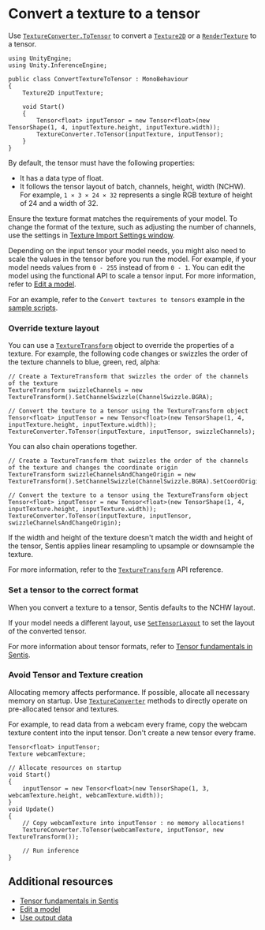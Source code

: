 # Convert a texture to a tensor

Use [`TextureConverter.ToTensor`](Unity.InferenceEngine.TextureConverter.ToTensor*) to convert a [`Texture2D`](xref:UnityEngine.Texture2D) or a [`RenderTexture`](xref:UnityEngine.RenderTexture) to a tensor.

```
using UnityEngine;
using Unity.InferenceEngine;

public class ConvertTextureToTensor : MonoBehaviour
{
    Texture2D inputTexture;

    void Start()
    {
        Tensor<float> inputTensor = new Tensor<float>(new TensorShape(1, 4, inputTexture.height, inputTexture.width));
        TextureConverter.ToTensor(inputTexture, inputTensor);
    }
}
```

By default, the tensor must have the following properties:

- It has a data type of float.
- It follows the tensor layout of batch, channels, height, width (NCHW). For example, `1 × 3 × 24 × 32` represents a single RGB texture of height of 24 and a width of 32.

Ensure the texture format matches the requirements of your model. To change the format of the texture, such as adjusting the number of channels, use the settings in [Texture Import Settings window](https://docs.unity3d.com/Documentation/Manual/class-TextureImporter.html).

Depending on the input tensor your model needs, you might also need to scale the values in the tensor before you run the model. For example, if your model needs values from `0 - 255` instead of from `0 - 1`. You can edit the model using the functional API to scale a tensor input. For more information, refer to [Edit a model](edit-a-model.md).

For an example, refer to the `Convert textures to tensors` example in the [sample scripts](package-samples.md).

### Override texture layout

You can use a [`TextureTransform`](xref:Unity.InferenceEngine.TextureTransform) object to override the properties of a texture. For example, the following code changes or swizzles the order of the texture channels to blue, green, red, alpha:

```
// Create a TextureTransform that swizzles the order of the channels of the texture
TextureTransform swizzleChannels = new TextureTransform().SetChannelSwizzle(ChannelSwizzle.BGRA);

// Convert the texture to a tensor using the TextureTransform object
Tensor<float> inputTensor = new Tensor<float>(new TensorShape(1, 4, inputTexture.height, inputTexture.width));
TextureConverter.ToTensor(inputTexture, inputTensor, swizzleChannels);
```

You can also chain operations together.

```
// Create a TextureTransform that swizzles the order of the channels of the texture and changes the coordinate origin
TextureTransform swizzleChannelsAndChangeOrigin = new TextureTransform().SetChannelSwizzle(ChannelSwizzle.BGRA).SetCoordOrigin(CoordOrigin.BottomLeft);

// Convert the texture to a tensor using the TextureTransform object
Tensor<float> inputTensor = new Tensor<float>(new TensorShape(1, 4, inputTexture.height, inputTexture.width));
TextureConverter.ToTensor(inputTexture, inputTensor, swizzleChannelsAndChangeOrigin);
```

If the width and height of the texture doesn't match the width and height of the tensor, Sentis applies linear resampling to upsample or downsample the texture.

For more information, refer to the [`TextureTransform`](xref:Unity.InferenceEngine.TextureTransform) API reference.

### Set a tensor to the correct format

When you convert a texture to a tensor, Sentis defaults to the NCHW layout.

If your model needs a different layout, use [`SetTensorLayout`](xref:Unity.InferenceEngine.TextureTransform.SetTensorLayout*) to set the layout of the converted tensor.

For more information about tensor formats, refer to [Tensor fundamentals in Sentis](tensor-fundamentals.md).

### Avoid Tensor and Texture creation

Allocating memory affects performance. If possible, allocate all necessary memory on startup. Use [`TextureConverter`](Unity.InferenceEngine.TextureConverter) methods to directly operate on pre-allocated tensor and textures.

For example, to read data from a webcam every frame, copy the webcam texture content into the input tensor. Don't create a new tensor every frame.

```
Tensor<float> inputTensor;
Texture webcamTexture;

// Allocate resources on startup
void Start()
{
    inputTensor = new Tensor<float>(new TensorShape(1, 3, webcamTexture.height, webcamTexture.width));
}
void Update()
{
    // Copy webcamTexture into inputTensor : no memory allocations!
    TextureConverter.ToTensor(webcamTexture, inputTensor, new TextureTransform());

    // Run inference
}
```

## Additional resources

- [Tensor fundamentals in Sentis](tensor-fundamentals.md)
- [Edit a model](edit-a-model.md)
- [Use output data](use-model-output.md)
